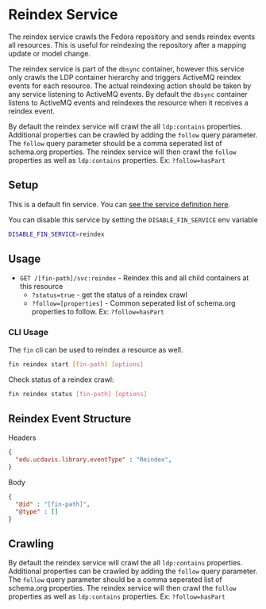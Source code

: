 # Reindex Service

The reindex service crawls the Fedora repository and sends reindex events all resources.  This is useful for reindexing the repository after a mapping update or model change.

The reindex service is part of the `dbsync` container, however this service only crawls the LDP container hierarchy and triggers ActiveMQ reindex events for each resource.  The actual reindexing action should be taken by any service listening to ActiveMQ events.  By default the `dbsync` container listens to ActiveMQ events and reindexes the resource when it receives a reindex event.

By default the reindex service will crawl the all `ldp:contains` properties.  Additional properties can be crawled by adding the `follow` query parameter.  The `follow` query parameter should be a comma seperated list of schema.org properties.  The reindex service will then crawl the `follow` properties as well as `ldp:contains` properties.  Ex: `?follow=hasPart`

## Setup

This is a default fin service.  You can [see the service definition here](../../services/init/fcrepo/service/reindex.jsonld.json).

You can disable this service by setting the `DISABLE_FIN_SERVICE` env variable

```bash
DISABLE_FIN_SERVICE=reindex
```

## Usage

  - `GET /[fin-path]/svc:reindex` - Reindex this and all child containers at this resource
    - `?status=true` - get the status of a reindex crawl
    - `?follow=[properties]` - Common seperated list of schema.org properties to follow.  Ex: `?follow=hasPart`

### CLI Usage

The `fin` cli can be used to reindex a resource as well. 

```bash
fin reindex start [fin-path] [options]
```

Check status of a reindex crawl:

```bash
fin reindex status [fin-path] [options]
```


## Reindex Event Structure

Headers

```json
{
  "edu.ucdavis.library.eventType" : "Reindex",
}
```

Body

```json
{
  "@id" : "[fin-path]",
  "@type" : []
}
```

## Crawling

By default the reindex service will crawl the all `ldp:contains` properties.  Additional properties can be crawled by adding the `follow` query parameter.  The `follow` query parameter should be a comma seperated list of schema.org properties.  The reindex service will then crawl the `follow` properties as well as `ldp:contains` properties.  Ex: `?follow=hasPart`